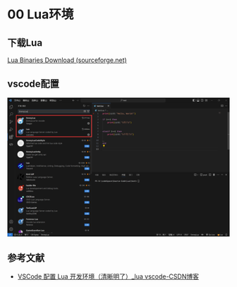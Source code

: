 # 00 Lua环境

## 下载Lua

[Lua Binaries Download (sourceforge.net)](https://luabinaries.sourceforge.net/download.html)

## vscode配置

![image-20240228230131410](./assets/image-20240228230131410.png)

## 参考文献

* [VSCode 配置 Lua 开发环境（清晰明了）_lua vscode-CSDN博客](https://blog.csdn.net/qq_44697754/article/details/133103543)